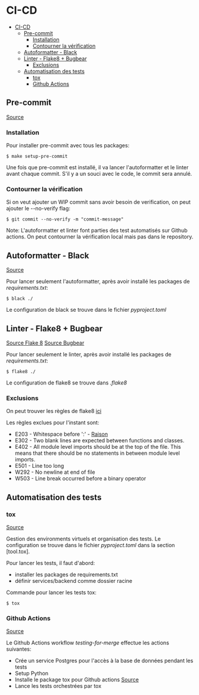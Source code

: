 # CI-CD
- [CI-CD](#ci-cd)
  - [Pre-commit](#pre-commit)
    - [Installation](#installation)
    - [Contourner la vérification](#contourner-la-vérification)
  - [Autoformatter - Black](#autoformatter---black)
  - [Linter - Flake8 + Bugbear](#linter---flake8--bugbear)
    - [Exclusions](#exclusions)
  - [Automatisation des tests](#automatisation-des-tests)
    - [tox](#tox)
    - [Github Actions](#github-actions)


## Pre-commit
[Source](https://pre-commit.com/)
### Installation
Pour installer pre-commit avec tous les packages:

`$ make setup-pre-commit`

Une fois que pre-commit est installé, il va lancer l'autoformatter et le linter avant chaque
commit. S'il y a un souci avec le code, le commit sera annulé.
### Contourner la vérification

Si on veut ajouter un WIP commit sans avoir besoin de verification, on peut ajouter le --no-verify flag:

`$ git commit --no-verify -m "commit-message"`

Note: L'autoformatter et linter font parties des test automatisés sur Github actions. On peut contourner la vérification local mais pas dans le repository.

## Autoformatter - Black
[Source](https://black.readthedocs.io/en/stable/)

Pour lancer seulement l'autoformatter, après avoir installé les packages de *requirements.txt*:

`$ black ./`

Le configuration de black se trouve dans le fichier *pyproject.toml*

## Linter - Flake8 + Bugbear
[Source Flake 8](https://flake8.pycqa.org/en/latest/)
[Source Bugbear](https://pypi.org/project/flake8-bugbear/)

Pour lancer seulement le linter, après avoir installé les packages de *requirements.txt*:

`$ flake8 ./`

Le configuration de flake8 se trouve dans *.flake8*

### Exclusions
On peut trouver les règles de flake8 [ici](https://www.flake8rules.com/)

Les règles exclues pour l'instant sont:

- E203 - Whitespace before ':' - [Raison](https://bit.ly/3ERu3C2)
- E302 - Two blank lines are expected between functions and classes.
- E402 - All module level imports should be at the top of the file. This means that there should be no statements in between module level imports.
- E501 - Line too long
- W292 - No newline at end of file
- W503 - Line break occurred before a binary operator

## Automatisation des tests
### tox
[Source](https://tox.wiki/en/latest/)

Gestion des environments virtuels et organisation des tests. Le configuration se trouve dans le fichier *pyproject.toml* dans la section [tool.tox].

Pour lancer les tests, il faut d'abord:
- installer les packages de requirements.txt
- définir services/backend comme dossier racine

Commande pour lancer les tests tox:

`$ tox`

### Github Actions
[Source](https://docs.github.com/en/actions)

Le Github Actions workflow *testing-for-merge* effectue les actions suivantes:
- Crée un service Postgres pour l'accès à la base de données pendant les tests
- Setup Python
- Installe le package tox pour Github actions [Source](https://www.youtube.com/watch?v=zt51rITH3EA)
- Lance les tests orchestrées par tox
